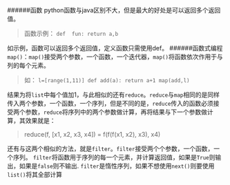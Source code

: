 ######函数
python函数与java区别不大，但是最大的好处是可以返回多个返回值。
> 函数示例：
`def  fun:
    return a,b`

如示例，函数可以返回多个返回值，定义函数只需使用def。
######函数式编程
`map()`：`map()`接受两个参数，一个函数，一个迭代器，`map()`将函数依次作用于与列的每个元素。
> 如：
`l=[range(1,11)]
def add(a):
    return a+1
map(add,l)`

结果为将`list`中每个值加1，与此相似的还有`reduce`。`reduce`与`map`相同的是同样传入两个参数，一个函数，一个序列，但是不同的是，`reduce`传入的函数必须接受两个参数，`reduce`将序列中的两个参数做计算，再将结果与下一个参数做计算，其效果就是：
> reduce(f, [x1, x2, x3, x4]) = f(f(f(x1, x2), x3), x4)

还有与这两个相似的方法，就是`filter`。`filter`接受两个个参数，一个函数，一个序列。
`filter`将函数用于序列的每一个元素，并计算返回值，如果是`True`则输出，如果是`false`则不输出.
`filter`是惰性序列，如果不想使用`next()`则要使用`list()`将其全部计算

